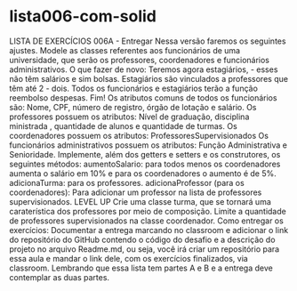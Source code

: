 # lista006-com-solid
LISTA DE EXERCÍCIOS 006A - Entregar Nessa versão faremos os seguintes ajustes. Modele as classes referentes aos funcionários de uma universidade, que serão os professores, coordenadores e funcionários administrativos.   O que fazer de novo:  Teremos agora estagiários, - esses não têm salários e sim bolsas. Estagiários são vinculados a professores que têm até 2 - dois. Todos os funcionários e estagiários terão a função reembolso despesas. Fim!   Os atributos comuns de todos os funcionários são: Nome, CPF, número de registro, órgão de lotação e salário.  Os professores possuem os atributos: Nível de graduação, disciplina ministrada , quantidade de alunos e quantidade de turmas.  Os coordenadores possuem os atributos: ProfessoresSupervisionados Os funcionários administrativos possuem os atributos: Função Administrativa e Senioridade. Implemente, além dos getters e setters e os construtores, os seguintes métodos: aumentoSalario: para todos menos os coordenadores aumenta o salário em 10% e para os coordenadores o aumento é de 5%.  adicionaTurma: para os professores.  adicionaProfessor (para os coordenadores): Para adicionar um professor na lista de professores supervisionados.   LEVEL UP Crie uma classe turma, que se tornará uma caraterística dos professores por meio de composição. Limite a quantidade de professores supervisionados na classe coordenador.  Como entregar os exercícios: Documentar a entrega marcando no classroom e adicionar o link do repositório do GitHub contendo o código do desafio e a descrição do projeto no arquivo Readme.md, ou seja, você irá criar um repositório para essa aula e mandar o link dele, com os exercícios finalizados, via classroom. Lembrando que essa lista tem partes A e B e a entrega deve contemplar as duas partes.
